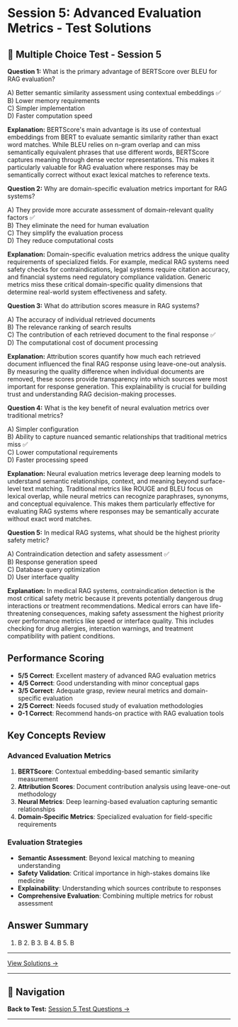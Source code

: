 # Session 5: Advanced Evaluation Metrics - Test Solutions


## 📝 Multiple Choice Test - Session 5

**Question 1:** What is the primary advantage of BERTScore over BLEU for RAG evaluation?  

A) Better semantic similarity assessment using contextual embeddings ✅  
B) Lower memory requirements  
C) Simpler implementation  
D) Faster computation speed  

**Explanation:** BERTScore's main advantage is its use of contextual embeddings from BERT to evaluate semantic similarity rather than exact word matches. While BLEU relies on n-gram overlap and can miss semantically equivalent phrases that use different words, BERTScore captures meaning through dense vector representations. This makes it particularly valuable for RAG evaluation where responses may be semantically correct without exact lexical matches to reference texts.

**Question 2:** Why are domain-specific evaluation metrics important for RAG systems?  

A) They provide more accurate assessment of domain-relevant quality factors ✅  
B) They eliminate the need for human evaluation  
C) They simplify the evaluation process  
D) They reduce computational costs  

**Explanation:** Domain-specific evaluation metrics address the unique quality requirements of specialized fields. For example, medical RAG systems need safety checks for contraindications, legal systems require citation accuracy, and financial systems need regulatory compliance validation. Generic metrics miss these critical domain-specific quality dimensions that determine real-world system effectiveness and safety.

**Question 3:** What do attribution scores measure in RAG systems?  

A) The accuracy of individual retrieved documents  
B) The relevance ranking of search results  
C) The contribution of each retrieved document to the final response ✅  
D) The computational cost of document processing  

**Explanation:** Attribution scores quantify how much each retrieved document influenced the final RAG response using leave-one-out analysis. By measuring the quality difference when individual documents are removed, these scores provide transparency into which sources were most important for response generation. This explainability is crucial for building trust and understanding RAG decision-making processes.

**Question 4:** What is the key benefit of neural evaluation metrics over traditional metrics?  

A) Simpler configuration  
B) Ability to capture nuanced semantic relationships that traditional metrics miss ✅  
C) Lower computational requirements  
D) Faster processing speed  

**Explanation:** Neural evaluation metrics leverage deep learning models to understand semantic relationships, context, and meaning beyond surface-level text matching. Traditional metrics like ROUGE and BLEU focus on lexical overlap, while neural metrics can recognize paraphrases, synonyms, and conceptual equivalence. This makes them particularly effective for evaluating RAG systems where responses may be semantically accurate without exact word matches.

**Question 5:** In medical RAG systems, what should be the highest priority safety metric?  

A) Contraindication detection and safety assessment ✅  
B) Response generation speed  
C) Database query optimization  
D) User interface quality  

**Explanation:** In medical RAG systems, contraindication detection is the most critical safety metric because it prevents potentially dangerous drug interactions or treatment recommendations. Medical errors can have life-threatening consequences, making safety assessment the highest priority over performance metrics like speed or interface quality. This includes checking for drug allergies, interaction warnings, and treatment compatibility with patient conditions.

## Performance Scoring

- **5/5 Correct**: Excellent mastery of advanced RAG evaluation metrics  
- **4/5 Correct**: Good understanding with minor conceptual gaps  
- **3/5 Correct**: Adequate grasp, review neural metrics and domain-specific evaluation  
- **2/5 Correct**: Needs focused study of evaluation methodologies  
- **0-1 Correct**: Recommend hands-on practice with RAG evaluation tools  

## Key Concepts Review

### Advanced Evaluation Metrics  
1. **BERTScore**: Contextual embedding-based semantic similarity measurement  
2. **Attribution Scores**: Document contribution analysis using leave-one-out methodology  
3. **Neural Metrics**: Deep learning-based evaluation capturing semantic relationships  
4. **Domain-Specific Metrics**: Specialized evaluation for field-specific requirements  

### Evaluation Strategies  
- **Semantic Assessment**: Beyond lexical matching to meaning understanding  
- **Safety Validation**: Critical importance in high-stakes domains like medicine  
- **Explainability**: Understanding which sources contribute to responses  
- **Comprehensive Evaluation**: Combining multiple metrics for robust assessment  

## Answer Summary  
1. B  2. B  3. B  4. B  5. B

---


[View Solutions →](Session5_Test_Solutions.md)

---

## 🧭 Navigation

**Back to Test:** [Session 5 Test Questions →](Session5_*.md#multiple-choice-test)

---
